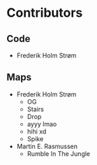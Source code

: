 # Contributors
## Code
* Frederik Holm Strøm
## Maps
* Frederik Holm Strøm
  * OG
  * Stairs
  * Drop
  * ayyy lmao
  * hihi xd
  * Spike
* Martin E. Rasmussen
  * Rumble In The Jungle
